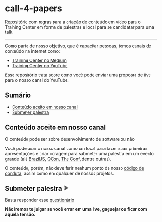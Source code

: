 # call-4-papers

Repositório com regras para a criação de conteúdo em vídeo para o Training Center em forma de palestras e local para se candidatar para uma talk.

---

Como parte de nosso objetivo, que é capacitar pessoas, temos canais de conteúdo na internet como:

* [Training Center no Medium](https://medium.com/trainingcenter)
* [Training Center no YouTube](https://www.youtube.com/c/TrainingCenterChannel)

Esse repositório trata sobre como você pode enviar uma proposta de live para o nosso canal do YouTube.

## Sumário

* [Conteúdo aceito em nosso canal](#conteúdo-aceito-em-nosso-canal)
* [Submeter palestra](#submeter-palestra-)

## Conteúdo aceito em nosso canal

O conteúdo pode ser sobre desenvolvimento de software ou não.

Você pode usar o nosso canal como um local para fazer suas primeiras apresentações e criar coragem para submeter uma palestra em um evento grande (alá [BrazilJS](https://braziljs.org/conf/), [QCon](https://qconferences.com/), [The Conf](http://www.theconf.club/), dentre outras).

O conteúdo, porém, não deve ferir nenhum ponto de nosso [código de conduta](https://github.com/training-center/sobre/blob/master/CONDUCT.md), assim como em qualquer de nossos projetos.

## Submeter palestra <img src="https://github.com/training-center/call-4-papers/blob/master/img/send-button.png?raw=true" width="20px" alt="enviar">

Basta responder esse [questionário](https://trainingcenter2.typeform.com/to/Vis7fO)

**Não iremos te julgar se você errar em uma live, gaguejar ou ficar com aquela tensão.**
